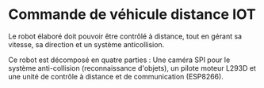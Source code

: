 # Commande de véhicule distance IOT
Le robot élaboré doit pouvoir être contrôlé à distance, tout en gérant sa vitesse, sa direction et un système anticollision.

Ce robot est décomposé en quatre parties : Une caméra SPI pour le système anti-collision (reconnaissance d'objets), un pilote moteur L293D et une unité de contrôle à distance et de communication (ESP8266).

